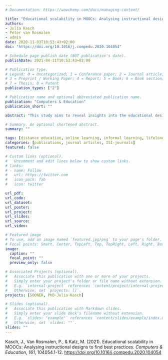```yaml
---
# Documentation: https://wowchemy.com/docs/managing-content/

title: "Educational scalability in MOOCs: Analysing instructional designs to find best practices"
authors:
- Julia Kasch
- Peter van Rosmalen
- admin
date: 2020-11-03T10:53:43+02:00
doi: "https://doi.org/10.1016/j.compedu.2020.104054"

# Schedule page publish date (NOT publication's date).
publishDate: 2021-04-11T10:53:43+02:00

# Publication type.
# Legend: 0 = Uncategorized; 1 = Conference paper; 2 = Journal article;
# 3 = Preprint / Working Paper; 4 = Report; 5 = Book; 6 = Book section;
# 7 = Thesis; 8 = Patent
publication_types: ["2"]

# Publication name and optional abbreviated publication name.
publication: "Computers & Education"
publication_short: ""

abstract: "This study aims to reveal insights into the educational design of Massive Open Online Courses (MOOCs) in particular on their educational scalability: How do MOOCs provide interaction and formative feedback to high student numbers without being highly depending on the capacity of the teacher? We have applied a design analysis instrument that was specifically developed for large-scale online courses to analyse fifty MOOCs in a qualitative way. The goal of the analysis was to detect scalable best practices of formative feedback and interaction and focused on when, how and from whom students received formative feedback. To get more insight into the scalable best practices we also investigated on which complexity level they were provided. The analysis indicated scalable best practices on various complexity levels and across different learning ac- tivities. This shows that scalable formative feedback and interaction can be provided in MOOCs through different formats such quizzes, peer-feedback and simulations. The majority of the MOOCs in our sample provide student-content interaction during knowledge transfer activities (‘knows’). A selection of design examples is discussed as potentially best practices for educational scalability, not only for MOOCs but also for online education in general. While the study shows examples of scalable design choices in (open) online education, it also indicates a need for more elaborate interactions and feedback in MOOCs in order to improve their educational value and quality."

# Summary. An optional shortened abstract.
summary: ""

tags: [distance education, online learning, informal learning, lifelong learning, pedagogical issues, teaching/learning strategies]
categories: [publications, journal articles, ISI-journals]
featured: false

# Custom links (optional).
#   Uncomment and edit lines below to show custom links.
# links:
# - name: Follow
#   url: https://twitter.com
#   icon_pack: fab
#   icon: twitter

url_pdf:
url_code:
url_dataset:
url_poster:
url_project:
url_slides:
url_source:
url_video:

# Featured image
# To use, add an image named `featured.jpg/png` to your page's folder. 
# Focal points: Smart, Center, TopLeft, Top, TopRight, Left, Right, BottomLeft, Bottom, BottomRight.
image:
  caption: ""
  focal_point: ""
  preview_only: false

# Associated Projects (optional).
#   Associate this publication with one or more of your projects.
#   Simply enter your project's folder or file name without extension.
#   E.g. `internal-project` references `content/project/internal-project/index.md`.
#   Otherwise, set `projects: []`.
projects: [SOONER, PhD-Julia-Kasch]

# Slides (optional).
#   Associate this publication with Markdown slides.
#   Simply enter your slide deck's filename without extension.
#   E.g. `slides: "example"` references `content/slides/example/index.md`.
#   Otherwise, set `slides: ""`.
slides: ""
---
```


Kasch, J., Van Rosmalen, P., & Kalz, M. (2021). Educational scalability in MOOCs: Analysing instructional designs to find best practices. *Computers & Education*, *161*, 104054.1-12. https://doi.org/10.1016/j.compedu.2020.104054